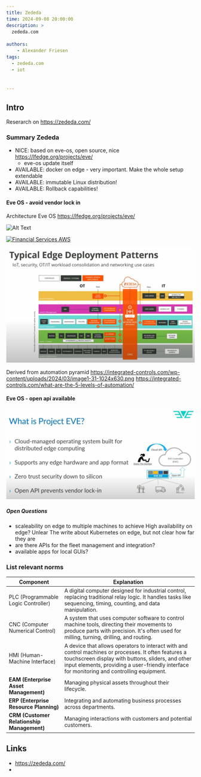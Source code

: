 ```yaml
---
title: Zededa
time: 2024-09-08 20:00:00
description: >
  zededa.com

authors:
    - Alexander Friesen
tags:
  - zededa.com
  - iot


---
```


## Intro

Reserarch on https://zededa.com/


### Summary Zededa

- NICE: based on eve-os, open source, nice https://lfedge.org/projects/eve/
  - eve-os update itself
- AVAILABLE: docker on edge - very important. Make the whole setup extendable
- AVAILABLE: immutable Linux distribution!
- AVAILABLE: Rollback capabilities!




#### Eve OS - avoid vendor lock in

Architecture Eve OS <https://lfedge.org/projects/eve/>

![Alt Text](https://lfedge.dev-lfprojects3.linuxfoundation.org/wp-content/uploads/sites/24/2023/06/eve-3.svg)

[![Financial Services AWS](https://img.youtube.com/vi/spoYY0IeyP8/0.jpg)](http://www.youtube.com/watch?v=spoYY0IeyP8 "Data+AI Data Mesh")


![Network](./article00052/zededa-layers.jpg)


Derived from automation pyramid
<https://integrated-controls.com/wp-content/uploads/2024/03/image1-31-1024x630.png>
https://integrated-controls.com/what-are-the-5-levels-of-automation/


#### Eve OS - open api available

![Network](./article00052/open-api.jpg)

##### Open Questions
- scaleability on edge to multiple machines to achieve High availability on edge? Unlear
			The write about Kubernetes on edge, but not clear how far they are
- are there APIs for the fleet management and integration?
- available apps for local GUIs?


### List relevant norms





| Component                           | Explanation                                                                                                                                                                                                                                               |
|-------------------------------------|-----------------------------------------------------------------------------------------------------------------------------------------------------------------------------------------------------------------------------------------------------------|
| PLC (Programmable Logic Controller) | A digital computer designed for industrial control, replacing traditional relay logic. It handles tasks like sequencing, timing, counting, and data manipulation.                                                                                         |
| CNC (Computer Numerical Control)    | A system that uses computer software to control machine tools, directing their movements to produce parts with precision. It's often used for milling, turning, drilling, and routing.                                                                    |
| HMI (Human-Machine Interface)       | A device that allows operators to interact with and control machines or processes. It often features a touchscreen display with buttons, sliders, and other input elements, providing a user-friendly interface for monitoring and controlling equipment. |
| **EAM (Enterprise Asset Management)** | Managing physical assets throughout their lifecycle. | Asset tracking, maintenance scheduling, work order management, inventory control, depreciation calculations. | Manufacturing, utilities, transportation, healthcare. |
| **ERP (Enterprise Resource Planning)** | Integrating and automating business processes across departments. | Financial management, human resources, supply chain management, customer relationship management, manufacturing. | Manufacturing, retail, wholesale, distribution. |
| **CRM (Customer Relationship Management)** | Managing interactions with customers and potential customers. | Sales force automation, marketing automation, customer service, contact center management. | Sales, marketing, customer service. |


## Links

- https://zededa.com/
- 


